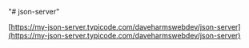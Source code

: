 "# json-server" 


[https://my-json-server.typicode.com/daveharmswebdev/json-server](https://my-json-server.typicode.com/daveharmswebdev/json-server)
